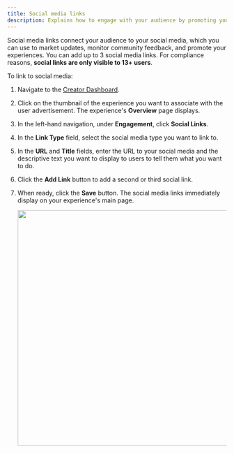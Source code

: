 ```yaml
---
title: Social media links
description: Explains how to engage with your audience by promoting your experience on social media.
---
```


Social media links connect your audience to your social media, which you
can use to market updates, monitor community feedback, and promote your
experiences. You can add up to 3 social media links. For compliance
reasons, **social links are only visible to 13+ users**.

To link to social media:

1. Navigate to the [Creator Dashboard](https://create.roblox.com/dashboard/creations).
2. Click on the thumbnail of the experience you want to associate with the user advertisement. The experience's **Overview** page displays.
3. In the left-hand navigation, under **Engagement**, click **Social Links**.
4. In the **Link Type** field, select the social media type you want to link to.
5. In the **URL** and **Title** fields, enter the URL to your social media and the descriptive text you want to display to users to tell them what you want to do.
6. <Chip label="optional" size="small" variant="outlined" color="primary" /> Click the **Add Link** button to add a second or third social link.
7. When ready, click the **Save** button. The social media links immediately display on your experience's main page.

   <img src="../../assets/promotion/misc/Social-Links-Example.png" width="540" />
